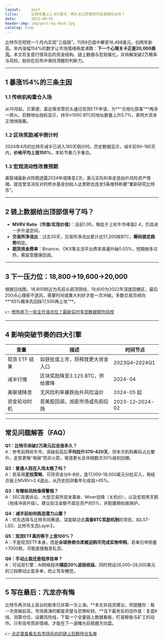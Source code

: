 ```yaml
---
layout:     post
title:      比特币重上1.8万美元：两万关口究竟咫尺还是镜花水月？
date:       2025-09-05
header-img: img/post-bg-desk.jpg
catalog: true
---
```


比特币在短短一个月内实现“三级跳”，11月8日盘中攀至18,488美元，创两年新高。年内涨幅154%的数字让市场情绪再度沸腾：**下一个心理关卡正是20,000美元**。本文将复盘行情背后的资金结构、链上数据与宏观催化，并拆解突破2万概率与风险，助你在狂热中保持清醒的判断力。

---

## 1 暴涨154%的三条主因

### 1.1 传统机构重仓入场
从10月起，贝莱德、富达等资管巨头通过现货ETF申请，为**“合规化叙事”**再添一把火。巨鲸地址指标显示，持币≥1000 BTC的地址数量上升5.7%，表明大资本正悄悄吸筹。

### 1.2 区块奖励减半倒计时
2024年4月的比特币减半已进入160天倒计时。历史数据显示，减半前90–180天内，**价格平均上涨150%**，本轮节奏几乎重合。

### 1.3 宏观流动性改善预期
美联储最新点阵图透露2024年或降息2次，美元实际利率走低抬升风险资产情绪。就连曾坚决反对的桥水基金创始人达里欧也连发5条推特称要“重新研究比特币”。

---

## 2 链上数据给出顶部信号了吗？

- **MVRV Ratio（市值/实现价值）**：目前1.95，略低于上轮牛市峰值2.4，仍具进一步升温空间。  
- **交易所净流出**：过去30天，交易所净流出累计达51,200枚BTC，**筹码锁定趋势**明显。  
- **期货资金费率**：Binance、OKX等主流平台费率普遍升破0.03%，短期做多过热，需留意健康回调。

---

## 3 下一压力位：18,800→19,600→20,000  
根据日线图，18,800附近为先前头肩顶颈线，19,600为2022年深度回撤区，最后200点心理密不透风，需要时间或重大利好才能一次冲破。多数交易员倾向**“65%概率先回踩17,500再上攻”**。  

👉 [想布局下一轮主升浪点位？最新实时多空数据帮你风控](https://okxdog.com/)

---

## 4 影响突破节奏的四大引擎

| 变量 | 描述 | 时间节点 |
|---|---|---|
| 现货 ETF 结果 | 如获批或上市，将释放更大资金入口 | 2023Q4–2024Q1 |
| 减半行情 | 区块奖励降至3.125 BTC，供给骤降 | 2024-04 |
| 美联储降息 | 无风险利率暴跌抬升风险溢价 | 2024-05 起 |
| 资金轮动时机 | 若美股回调，加密市场或先抑后扬 | 2023-12–2024-02 |

---

## 常见问题解答（FAQ）

**Q1：比特币突破2万美元后会涨多久？**  
A：参考前两轮牛市，突破前高后**平均拉升370–420天**，但本次机构筹码占比攀升，走势更像“电梯”而非火箭，坡道更长且伴随数次30%级别回撤。

**Q2：普通人现在入场太晚了吗？**  
A：若采用**定投策略**，可将资金分6–8份，逢17,000–18,000美元分批买入，再结合链上MVRV>2.4退出，从历史回测看年化收益>45%。

**Q3：有哪些风险值得警惕？**  
A：SEC突袭诉讼、大型交易所突发事故、Miner投降（关机价），以及宏观黑天鹅（地缘冲突升级）。建议投注金额不超总资产的5%，并配置期权做保护。

**Q4：减半前如何挑选潜力山寨？**  
A：优先选择与比特币同赛道、深度联动且**具备BTC奖励机制**的项目，如LST-LSD、比特币生态Layer2。  

**Q5：现货ETF真的等于上涨100%？**  
A：不是现货ETF本身，而是**全球券商仓库被迫购币完成实物申购**。若单日申购量>7000枚，可能直接触发轧空。

**Q6：手动止盈还是程序挂单？**  
A：可设双引擎：AI网格程序**捕捉20%波段收益**，同时预设26,000–28,000美元的三档移动止盈多单，防止驾车睡觉。

---

## 5 写在最后：亢龙亦有悔

比特币再次站上高台的剧本已非第一次上演。**本文非投资建议，但提醒你：每一次突破前高，市场表演的都是贪婪与恐惧轮转。**当下最务实的动作是：复盘K线、测算仓位、设置风险线，下载一个全量链上数据看板，盯紧鲸鱼与矿工的动作。只有信号而非情绪，才能在下一道曙光前稳握方向盘。  

👉 [点这里查看左右市场风向的链上巨鲸持仓名单](https://okxdog.com/)